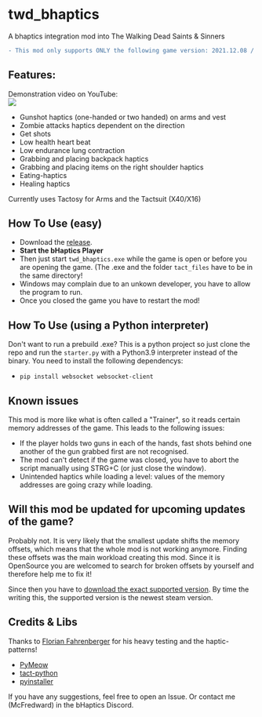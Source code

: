 # twd_bhaptics
A bhaptics integration mod into The Walking Dead Saints & Sinners
```diff
- This mod only supports ONLY the following game version: 2021.12.08 / build 218977-STAGE
```
## Features:
Demonstration video on YouTube:<br />
[![](https://img.youtube.com/vi/ScSQjtlFqtc/0.jpg)](http://www.youtube.com/watch?v=ScSQjtlFqtc)

* Gunshot haptics (one-handed or two handed) on arms and vest
* Zombie attacks haptics dependent on the direction
* Get shots
* Low health heart beat
* Low endurance lung contraction
* Grabbing and placing backpack haptics
* Grabbing and placing items on the right shoulder haptics
* Eating-haptics
* Healing haptics

Currently uses Tactosy for Arms and the Tactsuit (X40/X16) 

## How To Use (easy)

* Download the [release](https://github.com/McFredward/twd_bhaptics/releases/tag/init).
* **Start the bHaptics Player**
* Then just start ```twd_bhaptics.exe``` while the game is open or before you are opening the game. (The .exe and the folder ```tact_files``` have to be in the same directory!
* Windows may complain due to an unkown developer, you have to allow the program to run.
* Once you closed the game you have to restart the mod!

## How To Use (using a Python interpreter)
 Don't want to run a prebuild .exe? This is a python project so just clone the repo and run the ```starter.py``` with a Python3.9 interpreter instead of the binary.
 You need to install the following dependencys:
 
*  ```pip install websocket websocket-client```

## Known issues
This mod is more like what is often called a "Trainer", so it reads certain memory addresses of the game. This leads to the following issues:

* If the player holds two guns in each of the hands, fast shots behind one another of the gun grabbed first are not recognised.
* The mod can't detect if the game was closed, you have to abort the script manually using STRG+C (or just close the window).
* Unintended haptics while loading a level: values of the memory addresses are going crazy while loading.

## Will this mod be updated for upcoming updates of the game?
Probably not. It is very likely that the smallest update shifts the memory offsets, which means that the whole mod is not working anymore.
Finding these offsets was the main workload creating this mod. Since it is OpenSource you are welcomed to search for broken offsets by yourself and therefore
help me to fix it!

Since then you have to [download the exact supported version](https://steamcommunity.com/sharedfiles/filedetails/?id=889624474).
By time the writing this, the supported version is the newest steam version.

## Credits & Libs
Thanks to [Florian Fahrenberger](https://github.com/floh-bhaptics) for his heavy testing and the haptic-patterns!

* [PyMeow](https://github.com/qb-0/PyMeow)
* [tact-python](https://github.com/bhaptics/tact-python)
* [pyinstaller](https://github.com/pyinstaller/pyinstaller)

If you have any suggestions, feel free to open an Issue. Or contact me (McFredward) in the bHaptics Discord.

